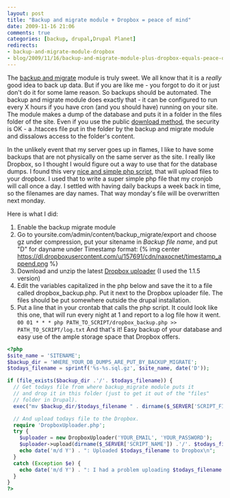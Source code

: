 ```yaml
---
layout: post
title: "Backup and migrate module + Dropbox = peace of mind"
date: 2009-11-16 21:06
comments: true
categories: [backup, drupal,Drupal Planet]
redirects:
- backup-and-migrate-module-dropbox
- blog/2009/11/16/backup-and-migrate-module-plus-dropbox-equals-peace-of-mind
---
```

The [backup and migrate](http://drupal.org/project/backup_migrate) module is truly sweet. We all know that it is a *really* good idea to back up data. But if you are like me - you forgot to do it or just don't do it for some lame reason. So backups should be automated. The backup and migrate module does exactly that - it can be configured to run every X hours if you have cron (and you should have) running on your site.
The module makes a dump of the database and puts it in a folder in the files folder of the site. Even if you use the public [download method](http://drupal.org/node/22240), the security is OK - a .htacces file put in the folder by the backup and migrate module and dissalows access to the folder's content.

In the unlikely event that my server goes up in flames, I like to have some backups that are not physically on the same server as the site. I really like Dropbox, so I thought I would figure out a way to use that for the database dumps. I found this very [nice and simple php script](http://jaka.kubje.org/software/dropboxuploader/), that will upload files to your dropbox. I used that to write a super simple php file that my cronjob will call once a day. I settled with having daily backups a week back in time, so the filenames are day names. That way monday's file will be overwritten next monday.

Here is what I did:

1.  Enable the backup migrate module
2.  Go to yoursite.com/admin/content/backup_migrate/export and choose gz under compression, put your sitename in _Backup file name_, and put "D" for dayname under Timestamp format:
{% img center https://dl.dropboxusercontent.com/u/157691/cdn/naxocnet/timestamp_append.png %}
3.  Download and unzip the latest [Dropbox uploader](http://jaka.kubje.org/software/dropboxuploader/) (I used the 1.1.5 version)
4.  Edit the variables capitalized in the php below and save the it to a file called dropbox_backup.php. Put it next to the Dropbox uploader file. The files should be put somewhere outside the drupal installation.
5.  Put a line that in your crontab that calls the php script. It could look like this one, that will run every night at 1 and report to a log file how it went.
`00 01 * * * php PATH_TO_SCRIPT/dropbox_backup.php >> PATH_TO_SCRIPT/log.txt`
And that's it! Easy backup of your database and easy use of the ample storage space that Dropbox offers.
``` php
<?php
$site_name = 'SITENAME';
$backup_dir = 'WHERE_YOUR_DB_DUMPS_ARE_PUT_BY_BACKUP_MIGRATE';
$todays_filename = sprintf('%s-%s.sql.gz', $site_name, date('D'));

if (file_exists($backup_dir .'/'. $todays_filename)) {
  // Get todays file from where backup_migrate module puts it
  // and drop it in this folder (just to get it out of the "files"
  // folder in Drupal).
  exec("mv $backup_dir/$todays_filename " . dirname($_SERVER['SCRIPT_FILENAME']));

  // And upload todays file to the Dropbox.
  require 'DropboxUploader.php';
  try {
    $uploader = new DropboxUploader('YOUR_EMAIL', 'YOUR_PASSWORD');
    $uploader->upload(dirname($_SERVER['SCRIPT_NAME']) .'/'. $todays_filename, 'FOLDER_IN_DROPBOX');
    echo date('m/d Y') . ": Uploaded $todays_filename to Dropbox\n";
  }
  catch (Exception $e) {
    echo date('m/d Y') . ": I had a problem uploading $todays_filename to Dropbox\n";
  }
}
?>
```
